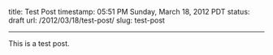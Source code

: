 title: Test Post
timestamp: 05:51 PM Sunday, March 18, 2012 PDT
status: draft
url: /2012/03/18/test-post/
slug: test-post

---

This is a test post.
